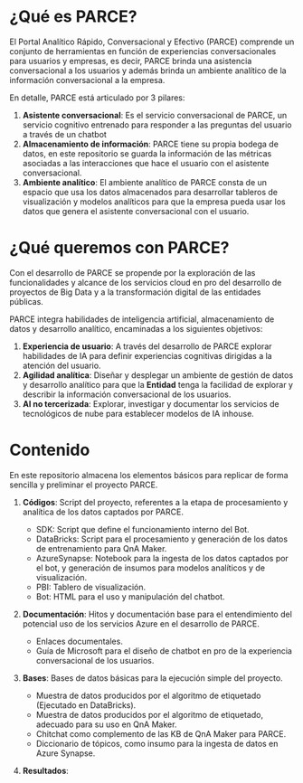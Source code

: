 # ¿Qué es PARCE?

El Portal Analítico Rápido, Conversacional y Efectivo (PARCE) comprende un conjunto de herramientas en función de experiencias conversacionales para usuarios y empresas, es decir, PARCE brinda una asistencia conversacional a los usuarios y además brinda un ambiente analítico de la información conversacional a la empresa.

En detalle, PARCE está articulado por 3 pilares:

1. **Asistente conversacional**:  Es el servicio conversacional de PARCE, un servicio cognitivo entrenado para responder a las preguntas del usuario a través de un chatbot
2. **Almacenamiento de información**: PARCE tiene su propia bodega de datos, en este repositorio se guarda la información de las métricas asociadas a las interacciones que hace el usuario con el asistente conversacional.
3. **Ambiente analítico**: El ambiente analítico de PARCE consta de un espacio que usa los datos almacenados para desarrollar tableros de visualización y modelos analíticos para que la empresa pueda usar los datos que genera el asistente conversacional con el usuario.

# ¿Qué queremos con PARCE?

Con el desarrollo de PARCE se propende por la exploración de las funcionalidades y alcance de los servicios cloud en pro del desarrollo de proyectos de Big Data y a la transformación digital de las entidades públicas.

PARCE integra habilidades de inteligencia artificial, almacenamiento de datos y desarrollo analítico, encaminadas a los siguientes objetivos:

1. **Experiencia de usuario**: A través del desarrollo de PARCE explorar habilidades de IA para definir experiencias cognitivas dirigidas a la atención del usuario.
2. **Agilidad analítica**: Diseñar y desplegar un ambiente de gestión de datos y desarrollo analítico para que la **Entidad** tenga la facilidad de explorar y describir la información conversacional de los usuarios.
3. **AI no tercerizada**: Explorar, investigar y documentar los servicios de tecnológicos de nube para establecer modelos de IA inhouse.


# Contenido

En este repositorio almacena los elementos básicos para replicar de forma sencilla y preliminar el proyecto PARCE.

1. **Códigos**: Script del proyecto, referentes a la etapa de procesamiento y analítica de los datos captados por PARCE.

   - SDK: Script que define el funcionamiento interno del Bot.
   - DataBricks: Script para el procesamiento y generación de los datos de entrenamiento para QnA Maker.
   - AzureSynapse: Notebook para la ingesta de los datos captados por el bot, y generación de insumos para modelos analíticos y de visualización.
   - PBI: Tablero de visualización.
   - Bot: HTML para el uso y manipulación del chatbot.
   
2. **Documentación**: Hitos y documentación base para el entendimiento del potencial uso de los servicios Azure en el desarrollo de PARCE.

   - Enlaces documentales.
   - Guía de Microsoft para el diseño de chatbot en pro de la experiencia conversacional de los usuarios.
   
3. **Bases**: Bases de datos básicas para la ejecución simple del proyecto.

   - Muestra de datos producidos por el algoritmo de etiquetado (Ejecutado en DataBricks).
   - Muestra de datos producidos por el algoritmo de etiquetado, adecuado para su uso en QnA Maker.
   - Chitchat como complemento de las KB de QnA Maker para PARCE.
   - Diccionario de tópicos, como insumo para la ingesta de datos en Azure Synapse.
   
4. **Resultados**:
